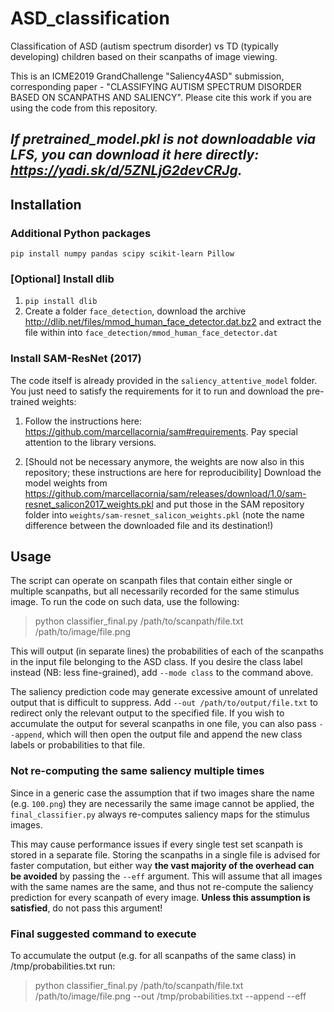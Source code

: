 # ASD_classification
Classification of ASD (autism spectrum disorder) vs TD (typically developing) children based on their scanpaths of image viewing. 

This is an ICME2019 GrandChallenge "Saliency4ASD" submission, corresponding paper - "CLASSIFYING AUTISM SPECTRUM DISORDER BASED ON SCANPATHS AND SALIENCY". Please cite this work if you are using the code from this repository.

## *If pretrained_model.pkl is not downloadable via LFS, you can download it here directly: https://yadi.sk/d/5ZNLjG2devCRJg.*

## Installation

### Additional Python packages

 `pip install numpy pandas scipy scikit-learn Pillow`

### \[Optional\] Install dlib
1. `pip install dlib`
2. Create a folder `face_detection`, download the archive http://dlib.net/files/mmod_human_face_detector.dat.bz2
   and extract the file within into `face_detection/mmod_human_face_detector.dat`

### Install SAM-ResNet (2017)

The code itself is already provided in the `saliency_attentive_model` folder. You just need to satisfy
the requirements for it to run and download the pre-trained weights:

1. Follow the instructions here: https://github.com/marcellacornia/sam#requirements.
Pay special attention to the library versions.

2. [Should not be necessary anymore, the weights are now also in this repository; these instructions are here for reproducibility] 
Download the model weights from https://github.com/marcellacornia/sam/releases/download/1.0/sam-resnet_salicon2017_weights.pkl
and put those in the SAM repository folder into `weights/sam-resnet_salicon_weights.pkl`
(note the name difference between the downloaded file and its destination!)


## Usage

The script can operate on scanpath files that contain either single or multiple scanpaths, but all necessarily
recorded for the same stimulus image. To run the code on such data, use the following:

> python classifier_final.py /path/to/scanpath/file.txt /path/to/image/file.png

This will output (in separate lines) the probabilities of each of the scanpaths in the input file
belonging to the ASD class. If you desire the class label instead (NB: less fine-grained),
add `--mode class` to the command above.

The saliency prediction code may generate excessive amount of unrelated output that is difficult to
suppress. Add `--out /path/to/output/file.txt` to redirect only the relevant output to the specified
file. If you wish to accumulate the output for several scanpaths in one file, you can also pass
`--append`, which will then open the output file and append the new class labels or probabilities
to that file.

### Not re-computing the same saliency multiple times

Since in a generic case the assumption that if two images share the name (e.g. `100.png`)
they are necessarily the same image cannot be applied, the `final_classifier.py` always
re-computes saliency maps for the stimulus images.

This may cause performance issues if every single test set scanpath is stored in a separate file.
Storing the scanpaths in a single file is advised for faster computation, but either way
**the vast majority of the overhead can be avoided** by passing the `--eff` argument.
This will assume that all images with the same names are the same, and thus not
re-compute the saliency prediction for every scanpath of every image.
**Unless this assumption is satisfied**, do not pass this argument!

### Final suggested command to execute

To accumulate the output (e.g. for all scanpaths of the same class) in /tmp/probabilities.txt run:

> python classifier_final.py /path/to/scanpath/file.txt /path/to/image/file.png --out /tmp/probabilities.txt --append --eff

